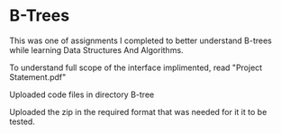 # B-Trees
This was one of assignments I completed to better understand B-trees while learning Data Structures And Algorithms.

To understand full scope of the interface implimented, read "Project Statement.pdf"

Uploaded code files in directory B-tree

Uploaded the zip in the required format that was needed for it it to be tested.
